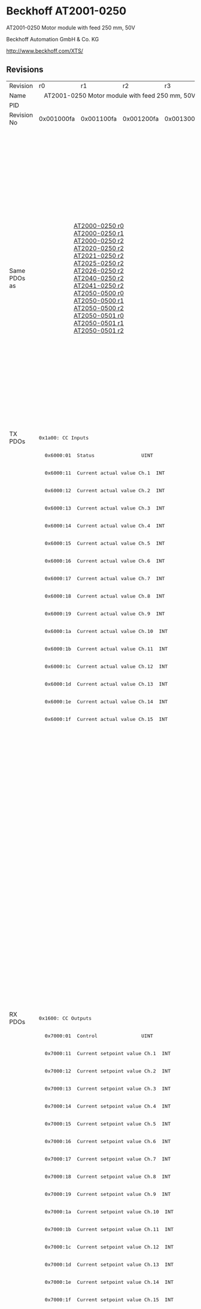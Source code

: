 # Beckhoff AT2001-0250

AT2001-0250 Motor module with feed 250 mm, 50V

Beckhoff Automation GmbH & Co. KG

http://www.beckhoff.com/XTS/

## Revisions
<table>
<tr >
<td>Revision</td>
<td><div class="foo">r0</div></td>
<td><div class="foo">r1</div></td>
<td><div class="foo">r2</div></td>
<td><div class="foo">r3</div></td>
<td><div class="foo">r4</div></td>
<td><div class="foo">r5</div></td>
<td><div class="foo">r6</div></td>
<td><div class="foo">r7</div></td>
<td><div class="foo">r8</div></td>
</tr>
<tr >
<td>Name</td>
<td colspan=4 align="center"><div class="foo">AT2001-0250 Motor module with feed 250 mm, 50V</div></td>
<td colspan=5 align="center"><div class="foo">AT2001-0250 Motor module with feed 250 mm, 48V</div></td>
</tr>
<tr >
<td>PID</td>
<td colspan=9 align="center"><div class="foo">0x07d15012</div></td>
</tr>
<tr >
<td>Revision No</td>
<td><div class="foo">0x001000fa</div></td>
<td><div class="foo">0x001100fa</div></td>
<td><div class="foo">0x001200fa</div></td>
<td><div class="foo">0x001300fa</div></td>
<td><div class="foo">0x001400fa</div></td>
<td><div class="foo">0x001500fa</div></td>
<td><div class="foo">0x001600fa</div></td>
<td><div class="foo">0x001700fa</div></td>
<td><div class="foo">0x001800fa</div></td>
</tr>
<tr >
<td>Same PDOs as</td>
<td colspan=3 align="center"><div class="foo"><a href="AT2000-0250">AT2000-0250 r0</a><br/><a href="AT2000-0250">AT2000-0250 r1</a><br/><a href="AT2000-0250">AT2000-0250 r2</a><br/><a href="AT2020-0250">AT2020-0250 r2</a><br/><a href="AT2021-0250">AT2021-0250 r2</a><br/><a href="AT2025-0250">AT2025-0250 r2</a><br/><a href="AT2026-0250">AT2026-0250 r2</a><br/><a href="AT2040-0250">AT2040-0250 r2</a><br/><a href="AT2041-0250">AT2041-0250 r2</a><br/><a href="AT2050-0500">AT2050-0500 r0</a><br/><a href="AT2050-0500">AT2050-0500 r1</a><br/><a href="AT2050-0500">AT2050-0500 r2</a><br/><a href="AT2050-0501">AT2050-0501 r0</a><br/><a href="AT2050-0501">AT2050-0501 r1</a><br/><a href="AT2050-0501">AT2050-0501 r2</a></div></td>
<td colspan=4 align="center"><div class="foo"><a href="AT2000-0250">AT2000-0250 r3</a><br/><a href="AT2000-0250">AT2000-0250 r4</a><br/><a href="AT2000-0250">AT2000-0250 r5</a><br/><a href="AT2000-0250">AT2000-0250 r6</a><br/><a href="AT2002-0249">AT2002-0249 r5</a><br/><a href="AT2002-0249">AT2002-0249 r6</a><br/><a href="AT2020-0250">AT2020-0250 r3</a><br/><a href="AT2020-0250">AT2020-0250 r4</a><br/><a href="AT2020-0250">AT2020-0250 r5</a><br/><a href="AT2020-0250">AT2020-0250 r6</a><br/><a href="AT2021-0250">AT2021-0250 r3</a><br/><a href="AT2021-0250">AT2021-0250 r4</a><br/><a href="AT2021-0250">AT2021-0250 r5</a><br/><a href="AT2021-0250">AT2021-0250 r6</a><br/><a href="AT2025-0250">AT2025-0250 r3</a><br/><a href="AT2025-0250">AT2025-0250 r4</a><br/><a href="AT2025-0250">AT2025-0250 r5</a><br/><a href="AT2025-0250">AT2025-0250 r6</a><br/><a href="AT2026-0250">AT2026-0250 r3</a><br/><a href="AT2026-0250">AT2026-0250 r4</a><br/><a href="AT2026-0250">AT2026-0250 r5</a><br/><a href="AT2026-0250">AT2026-0250 r6</a><br/><a href="AT2040-0250">AT2040-0250 r3</a><br/><a href="AT2040-0250">AT2040-0250 r4</a><br/><a href="AT2040-0250">AT2040-0250 r5</a><br/><a href="AT2040-0250">AT2040-0250 r6</a><br/><a href="AT2041-0250">AT2041-0250 r3</a><br/><a href="AT2041-0250">AT2041-0250 r4</a><br/><a href="AT2041-0250">AT2041-0250 r5</a><br/><a href="AT2041-0250">AT2041-0250 r6</a><br/><a href="AT2050-0500">AT2050-0500 r3</a><br/><a href="AT2050-0500">AT2050-0500 r4</a><br/><a href="AT2050-0500">AT2050-0500 r5</a><br/><a href="AT2050-0500">AT2050-0500 r6</a><br/><a href="AT2050-0501">AT2050-0501 r3</a><br/><a href="AT2050-0501">AT2050-0501 r4</a><br/><a href="AT2050-0501">AT2050-0501 r5</a><br/><a href="AT2050-0501">AT2050-0501 r6</a></div></td>
<td colspan=2 align="center"><div class="foo"><a href="AT2000-0233">AT2000-0233 r6</a><br/><a href="AT2000-0233">AT2000-0233 r7</a><br/><a href="AT2000-0233">AT2000-0233 r8</a><br/><a href="AT2000-0249">AT2000-0249 r8</a><br/><a href="AT2000-0250">AT2000-0250 r7</a><br/><a href="AT2000-0250">AT2000-0250 r8</a><br/><a href="AT2002-0249">AT2002-0249 r7</a><br/><a href="AT2002-0249">AT2002-0249 r8</a><br/><a href="AT2002-0250">AT2002-0250 r6</a><br/><a href="AT2002-0250">AT2002-0250 r7</a><br/><a href="AT2002-0250">AT2002-0250 r8</a><br/><a href="AT2020-0250">AT2020-0250 r7</a><br/><a href="AT2020-0250">AT2020-0250 r8</a><br/><a href="AT2021-0250">AT2021-0250 r7</a><br/><a href="AT2021-0250">AT2021-0250 r8</a><br/><a href="AT2025-0250">AT2025-0250 r7</a><br/><a href="AT2025-0250">AT2025-0250 r8</a><br/><a href="AT2026-0250">AT2026-0250 r7</a><br/><a href="AT2026-0250">AT2026-0250 r8</a><br/><a href="AT2040-0250">AT2040-0250 r7</a><br/><a href="AT2040-0250">AT2040-0250 r8</a><br/><a href="AT2041-0250">AT2041-0250 r7</a><br/><a href="AT2041-0250">AT2041-0250 r8</a><br/><a href="AT2042-0250">AT2042-0250 r8</a><br/><a href="AT2050-0500">AT2050-0500 r7</a><br/><a href="AT2050-0500">AT2050-0500 r8</a><br/><a href="AT2050-0501">AT2050-0501 r7</a><br/><a href="AT2050-0501">AT2050-0501 r8</a><br/><a href="ATH2000-0250">ATH2000-0250 r6</a><br/><a href="ATH2000-0250">ATH2000-0250 r7</a><br/><a href="ATH2000-0250">ATH2000-0250 r8</a><br/><a href="ATH2040-0250">ATH2040-0250 r6</a><br/><a href="ATH2040-0250">ATH2040-0250 r7</a><br/><a href="ATH2040-0250">ATH2040-0250 r8</a><br/><a href="ATH2050-0500">ATH2050-0500 r6</a><br/><a href="ATH2050-0500">ATH2050-0500 r7</a><br/><a href="ATH2050-0500">ATH2050-0500 r8</a><br/><a href="ATH2050-0501">ATH2050-0501 r6</a><br/><a href="ATH2050-0501">ATH2050-0501 r7</a><br/><a href="ATH2050-0501">ATH2050-0501 r8</a></div></td>
</tr>
<tr class="txpdo pdosection">
<td rowspan=33 valign=top>TX PDOs</td>
<td colspan=9 align="left"><pre>0x1a00: CC Inputs</pre></td>
<td></td>
</tr>
<tr class="txpdo">
<td colspan=9 align="left"><pre>  0x6000:01  Status                UINT</pre></td>
</tr>
<tr class="txpdo">
<td colspan=9 align="left"><pre>  0x6000:11  Current actual value Ch.1  INT</pre></td>
</tr>
<tr class="txpdo">
<td colspan=9 align="left"><pre>  0x6000:12  Current actual value Ch.2  INT</pre></td>
</tr>
<tr class="txpdo">
<td colspan=9 align="left"><pre>  0x6000:13  Current actual value Ch.3  INT</pre></td>
</tr>
<tr class="txpdo">
<td colspan=9 align="left"><pre>  0x6000:14  Current actual value Ch.4  INT</pre></td>
</tr>
<tr class="txpdo">
<td colspan=9 align="left"><pre>  0x6000:15  Current actual value Ch.5  INT</pre></td>
</tr>
<tr class="txpdo">
<td colspan=9 align="left"><pre>  0x6000:16  Current actual value Ch.6  INT</pre></td>
</tr>
<tr class="txpdo">
<td colspan=9 align="left"><pre>  0x6000:17  Current actual value Ch.7  INT</pre></td>
</tr>
<tr class="txpdo">
<td colspan=9 align="left"><pre>  0x6000:18  Current actual value Ch.8  INT</pre></td>
</tr>
<tr class="txpdo">
<td colspan=9 align="left"><pre>  0x6000:19  Current actual value Ch.9  INT</pre></td>
</tr>
<tr class="txpdo">
<td colspan=9 align="left"><pre>  0x6000:1a  Current actual value Ch.10  INT</pre></td>
</tr>
<tr class="txpdo">
<td colspan=9 align="left"><pre>  0x6000:1b  Current actual value Ch.11  INT</pre></td>
</tr>
<tr class="txpdo">
<td colspan=9 align="left"><pre>  0x6000:1c  Current actual value Ch.12  INT</pre></td>
</tr>
<tr class="txpdo">
<td colspan=9 align="left"><pre>  0x6000:1d  Current actual value Ch.13  INT</pre></td>
</tr>
<tr class="txpdo">
<td colspan=9 align="left"><pre>  0x6000:1e  Current actual value Ch.14  INT</pre></td>
</tr>
<tr class="txpdo">
<td colspan=9 align="left"><pre>  0x6000:1f  Current actual value Ch.15  INT</pre></td>
</tr>
<tr class="txpdo pdosection">
<td colspan=7 align="left"></td>
<td colspan=2 align="left"><pre>0x1a01: CC Inputs 14 Ch</pre></td>
</tr>
<tr class="txpdo">
<td colspan=7 align="left"></td>
<td colspan=2 align="left"><pre>  0x6000:01  Status                UINT</pre></td>
</tr>
<tr class="txpdo">
<td colspan=7 align="left"></td>
<td colspan=2 align="left"><pre>  0x6000:11  Current actual value Ch.1  INT</pre></td>
</tr>
<tr class="txpdo">
<td colspan=7 align="left"></td>
<td colspan=2 align="left"><pre>  0x6000:12  Current actual value Ch.2  INT</pre></td>
</tr>
<tr class="txpdo">
<td colspan=7 align="left"></td>
<td colspan=2 align="left"><pre>  0x6000:13  Current actual value Ch.3  INT</pre></td>
</tr>
<tr class="txpdo">
<td colspan=7 align="left"></td>
<td colspan=2 align="left"><pre>  0x6000:14  Current actual value Ch.4  INT</pre></td>
</tr>
<tr class="txpdo">
<td colspan=7 align="left"></td>
<td colspan=2 align="left"><pre>  0x6000:15  Current actual value Ch.5  INT</pre></td>
</tr>
<tr class="txpdo">
<td colspan=7 align="left"></td>
<td colspan=2 align="left"><pre>  0x6000:16  Current actual value Ch.6  INT</pre></td>
</tr>
<tr class="txpdo">
<td colspan=7 align="left"></td>
<td colspan=2 align="left"><pre>  0x6000:17  Current actual value Ch.7  INT</pre></td>
</tr>
<tr class="txpdo">
<td colspan=7 align="left"></td>
<td colspan=2 align="left"><pre>  0x6000:18  Current actual value Ch.8  INT</pre></td>
</tr>
<tr class="txpdo">
<td colspan=7 align="left"></td>
<td colspan=2 align="left"><pre>  0x6000:19  Current actual value Ch.9  INT</pre></td>
</tr>
<tr class="txpdo">
<td colspan=7 align="left"></td>
<td colspan=2 align="left"><pre>  0x6000:1a  Current actual value Ch.10  INT</pre></td>
</tr>
<tr class="txpdo">
<td colspan=7 align="left"></td>
<td colspan=2 align="left"><pre>  0x6000:1b  Current actual value Ch.11  INT</pre></td>
</tr>
<tr class="txpdo">
<td colspan=7 align="left"></td>
<td colspan=2 align="left"><pre>  0x6000:1c  Current actual value Ch.12  INT</pre></td>
</tr>
<tr class="txpdo">
<td colspan=7 align="left"></td>
<td colspan=2 align="left"><pre>  0x6000:1d  Current actual value Ch.13  INT</pre></td>
</tr>
<tr class="txpdo">
<td colspan=7 align="left"></td>
<td colspan=2 align="left"><pre>  0x6000:1e  Current actual value Ch.14  INT</pre></td>
</tr>
<tr class="rxpdo pdosection">
<td rowspan=33 valign=top>RX PDOs</td>
<td colspan=9 align="left"><pre>0x1600: CC Outputs</pre></td>
<td></td>
</tr>
<tr class="rxpdo">
<td colspan=9 align="left"><pre>  0x7000:01  Control               UINT</pre></td>
</tr>
<tr class="rxpdo">
<td colspan=9 align="left"><pre>  0x7000:11  Current setpoint value Ch.1  INT</pre></td>
</tr>
<tr class="rxpdo">
<td colspan=9 align="left"><pre>  0x7000:12  Current setpoint value Ch.2  INT</pre></td>
</tr>
<tr class="rxpdo">
<td colspan=9 align="left"><pre>  0x7000:13  Current setpoint value Ch.3  INT</pre></td>
</tr>
<tr class="rxpdo">
<td colspan=9 align="left"><pre>  0x7000:14  Current setpoint value Ch.4  INT</pre></td>
</tr>
<tr class="rxpdo">
<td colspan=9 align="left"><pre>  0x7000:15  Current setpoint value Ch.5  INT</pre></td>
</tr>
<tr class="rxpdo">
<td colspan=9 align="left"><pre>  0x7000:16  Current setpoint value Ch.6  INT</pre></td>
</tr>
<tr class="rxpdo">
<td colspan=9 align="left"><pre>  0x7000:17  Current setpoint value Ch.7  INT</pre></td>
</tr>
<tr class="rxpdo">
<td colspan=9 align="left"><pre>  0x7000:18  Current setpoint value Ch.8  INT</pre></td>
</tr>
<tr class="rxpdo">
<td colspan=9 align="left"><pre>  0x7000:19  Current setpoint value Ch.9  INT</pre></td>
</tr>
<tr class="rxpdo">
<td colspan=9 align="left"><pre>  0x7000:1a  Current setpoint value Ch.10  INT</pre></td>
</tr>
<tr class="rxpdo">
<td colspan=9 align="left"><pre>  0x7000:1b  Current setpoint value Ch.11  INT</pre></td>
</tr>
<tr class="rxpdo">
<td colspan=9 align="left"><pre>  0x7000:1c  Current setpoint value Ch.12  INT</pre></td>
</tr>
<tr class="rxpdo">
<td colspan=9 align="left"><pre>  0x7000:1d  Current setpoint value Ch.13  INT</pre></td>
</tr>
<tr class="rxpdo">
<td colspan=9 align="left"><pre>  0x7000:1e  Current setpoint value Ch.14  INT</pre></td>
</tr>
<tr class="rxpdo">
<td colspan=9 align="left"><pre>  0x7000:1f  Current setpoint value Ch.15  INT</pre></td>
</tr>
<tr class="rxpdo pdosection">
<td colspan=7 align="left"></td>
<td colspan=2 align="left"><pre>0x1601: CC Outputs 14 Ch</pre></td>
</tr>
<tr class="rxpdo">
<td colspan=7 align="left"></td>
<td colspan=2 align="left"><pre>  0x7000:01  Control               UINT</pre></td>
</tr>
<tr class="rxpdo">
<td colspan=7 align="left"></td>
<td colspan=2 align="left"><pre>  0x7000:11  Current setpoint value Ch.1  INT</pre></td>
</tr>
<tr class="rxpdo">
<td colspan=7 align="left"></td>
<td colspan=2 align="left"><pre>  0x7000:12  Current setpoint value Ch.2  INT</pre></td>
</tr>
<tr class="rxpdo">
<td colspan=7 align="left"></td>
<td colspan=2 align="left"><pre>  0x7000:13  Current setpoint value Ch.3  INT</pre></td>
</tr>
<tr class="rxpdo">
<td colspan=7 align="left"></td>
<td colspan=2 align="left"><pre>  0x7000:14  Current setpoint value Ch.4  INT</pre></td>
</tr>
<tr class="rxpdo">
<td colspan=7 align="left"></td>
<td colspan=2 align="left"><pre>  0x7000:15  Current setpoint value Ch.5  INT</pre></td>
</tr>
<tr class="rxpdo">
<td colspan=7 align="left"></td>
<td colspan=2 align="left"><pre>  0x7000:16  Current setpoint value Ch.6  INT</pre></td>
</tr>
<tr class="rxpdo">
<td colspan=7 align="left"></td>
<td colspan=2 align="left"><pre>  0x7000:17  Current setpoint value Ch.7  INT</pre></td>
</tr>
<tr class="rxpdo">
<td colspan=7 align="left"></td>
<td colspan=2 align="left"><pre>  0x7000:18  Current setpoint value Ch.8  INT</pre></td>
</tr>
<tr class="rxpdo">
<td colspan=7 align="left"></td>
<td colspan=2 align="left"><pre>  0x7000:19  Current setpoint value Ch.9  INT</pre></td>
</tr>
<tr class="rxpdo">
<td colspan=7 align="left"></td>
<td colspan=2 align="left"><pre>  0x7000:1a  Current setpoint value Ch.10  INT</pre></td>
</tr>
<tr class="rxpdo">
<td colspan=7 align="left"></td>
<td colspan=2 align="left"><pre>  0x7000:1b  Current setpoint value Ch.11  INT</pre></td>
</tr>
<tr class="rxpdo">
<td colspan=7 align="left"></td>
<td colspan=2 align="left"><pre>  0x7000:1c  Current setpoint value Ch.12  INT</pre></td>
</tr>
<tr class="rxpdo">
<td colspan=7 align="left"></td>
<td colspan=2 align="left"><pre>  0x7000:1d  Current setpoint value Ch.13  INT</pre></td>
</tr>
<tr class="rxpdo">
<td colspan=7 align="left"></td>
<td colspan=2 align="left"><pre>  0x7000:1e  Current setpoint value Ch.14  INT</pre></td>
</tr>
</table>
